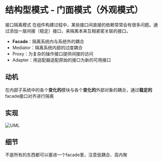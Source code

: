# 结构型模式 - 门面模式（外观模式）
接口隔离模式
在组件构建过程中，某些接口间直接的依赖常常会有很多问题。通过添加一层间接（稳定）接口，来隔离本来互相紧密关联的接口。
- **Facade**：隔离系统内与系统外的耦合
- Mediator：隔离系统内部的过度耦合
- Proxy：为复杂的操作接口提供间接的访问
- Adapter：用适配器适配原始的接口为新的可用接口
## 动机
在内部子系统中的各个**变化的**模块与各个**变化的**外部对象的耦合，通过**稳定的**facade接口对齐进行隔离
## 实现
![UML](pics/25_Facade_UML.png)
## 细节
不是所有的东西都可以塞进一个facade里，注意低耦合、高内聚